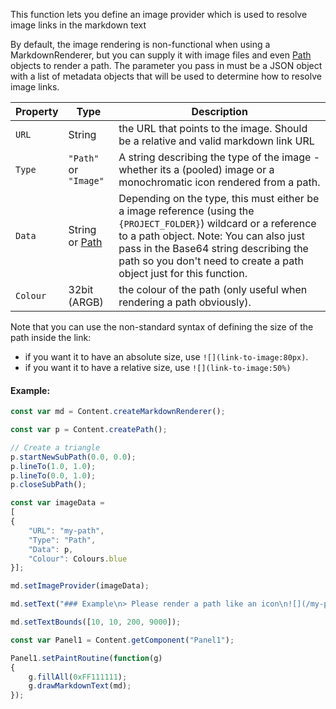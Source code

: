 This function lets you define an image provider which is used to resolve image links in the markdown text

By default, the image rendering is non-functional when using a MarkdownRenderer, but you can supply it with image files and even [Path](/scripting/scripting-api/path) objects to render a path. The parameter you pass in must be a JSON object with a list of metadata objects that will be used to determine how to resolve image links.

| Property | Type | Description |
| -- | -- | -------- |
| `URL` | String | the URL that points to the image. Should be a relative and valid markdown link URL |
| `Type` | `"Path"` or `"Image"` | A string describing the type of the image - whether its a (pooled) image or a monochromatic icon rendered from a path. |
| `Data` | String or [Path](/scripting/scripting-api/path) | Depending on the type, this must either be a image reference (using the `{PROJECT_FOLDER}`) wildcard or a reference to a path object. Note: You can also just pass in the Base64 string describing the path so you don't need to create a path object just for this function. |
| `Colour` | 32bit (ARGB) | the colour of the path (only useful when rendering a path obviously). |

Note that you can use the non-standard syntax of defining the size of the path inside the link:

- if you want it to have an absolute size, use `![](link-to-image:80px)`.
- if you want it to have a relative size, use `![](link-to-image:50%)`

#### Example:

```javascript
const var md = Content.createMarkdownRenderer();

const var p = Content.createPath();

// Create a triangle
p.startNewSubPath(0.0, 0.0);
p.lineTo(1.0, 1.0);
p.lineTo(0.0, 1.0);
p.closeSubPath();

const var imageData = 
[
{
	"URL": "my-path",
	"Type": "Path",
	"Data": p,
	"Colour": Colours.blue
}];

md.setImageProvider(imageData);

md.setText("### Example\n> Please render a path like an icon\n![](/my-path:30%)this is text after the icon");

md.setTextBounds([10, 10, 200, 9000]);

const var Panel1 = Content.getComponent("Panel1");

Panel1.setPaintRoutine(function(g)
{
	g.fillAll(0xFF111111);
	g.drawMarkdownText(md);
});
```
